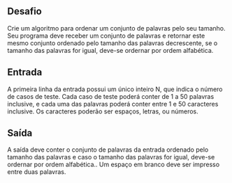## Desafio

Crie um algoritmo para ordenar um conjunto de palavras pelo seu tamanho. Seu
programa deve receber um conjunto de palavras e retornar este mesmo conjunto
ordenado pelo tamanho das palavras decrescente, se o tamanho das palavras for
igual, deve-se ordernar por ordem alfabética.

## Entrada

A primeira linha da entrada possui um único inteiro N, que indica o número de
casos de teste. Cada caso de teste poderá conter de 1 a 50 palavras inclusive,
e cada uma das palavras poderá conter entre 1 e 50 caracteres inclusive. Os
caracteres poderão ser espaços, letras, ou números.

## Saída

A saída deve conter o conjunto de palavras da entrada ordenado pelo tamanho das
palavras e caso o tamanho das palavras for igual, deve-se ordernar por ordem
alfabética.. Um espaço em branco deve ser impresso entre duas palavras.